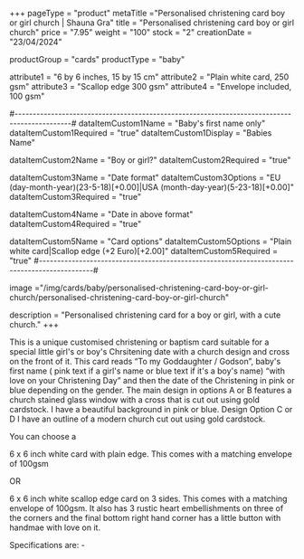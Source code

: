 +++
pageType = "product"
metaTitle ="Personalised christening card boy or girl church | Shauna Gra"
title = "Personalised christening card boy or girl church"
price = "7.95"
weight = "100"
stock = "2"
creationDate = "23/04/2024"

productGroup = "cards"
productType = "baby"

attribute1 = "6 by 6 inches, 15 by 15 cm" 
attribute2 = "Plain white card, 250 gsm"
attribute3 = "Scallop edge 300 gsm"
attribute4 = "Envelope included, 100 gsm"

#---------------------------------------------------------------------------------------------#
dataItemCustom1Name = "Baby's first name only"
dataItemCustom1Required = "true"
dataItemCustom1Display = "Babies Name"

dataItemCustom2Name = "Boy or girl?"
dataItemCustom2Required = "true"

dataItemCustom3Name = "Date format"
dataItemCustom3Options = "EU (day-month-year)(23-5-18)[+0.00]|USA (month-day-year)(5-23-18)[+0.00]"
dataItemCustom3Required = "true"

dataItemCustom4Name = "Date in above format"
dataItemCustom4Required = "true"

dataItemCustom5Name = "Card options"
dataItemCustom5Options = "Plain white card|Scallop edge (+2 Euro)[+2.00]"
dataItemCustom5Required = "true"
#---------------------------------------------------------------------------------------------#
 
image ="/img/cards/baby/personalised-christening-card-boy-or-girl-church/personalised-christening-card-boy-or-girl-church"
 
description = "Personalised christening card for a boy or girl, with a cute church."
+++

This is a unique customised christening or baptism card suitable for a special little girl's or boy's Chrsitening date with a church design and cross on the front of it. This card reads “To my Goddaughter / Godson”, baby's first name ( pink text if a girl's name or blue text if it's a boy's name) “with love on your Christening Day” and then the date of the Christening in pink or blue depending on the gender. The main design in options A or B features a church stained glass window with a cross that is cut out using gold cardstock. I have a beautiful background in pink or blue. Design Option C or D I have an outline of a modern church cut out using gold cardstock.

You can choose a

6 x 6 inch white card with plain edge. This comes with a matching envelope of 100gsm

OR

6 x 6 inch white scallop edge card on 3 sides. This comes with a matching envelope of 100gsm. It also has 3 rustic heart embellishments on three of the corners and the final bottom right hand corner has a little button with handmae with love on it.

Specifications are: -
